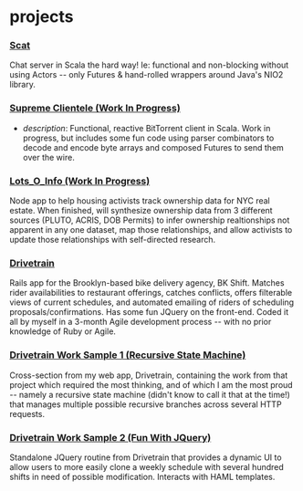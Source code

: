 # projects

### [Scat](https://github.com/aguestuser/scat)
Chat server in Scala the hard way! Ie: functional and non-blocking without using Actors -- only Futures & hand-rolled wrappers around Java's NIO2 library.

### [Supreme Clientele (Work In Progress)](https://github.com/aguestuser/supreme_clientelle)
* _description_: Functional, reactive BitTorrent client in Scala. Work in progress, but includes some fun code using parser combinators to decode and encode byte arrays and composed Futures to send them over the wire.

### [Lots_O_Info (Work In Progress)](https://github.com/the-learning-collective/lots_o_info)
Node app to help housing activists track ownership data for NYC real estate. When finished, will synthesize ownership data from 3 different sources (PLUTO, ACRIS, DOB Permits) to infer ownership realtionships not apparent in any one dataset, map those relationships, and allow activists to update those relationships with self-directed research.

### [Drivetrain](https://github.com/aguestuser/drivetrain)
Rails app for the Brooklyn-based bike delivery agency, BK Shift. Matches rider availabilities to restaurant offerings, catches conflicts, offers filterable views of current schedules, and automated emailing of riders of scheduling proposals/confirmations. Has some fun JQuery on the front-end. Coded it all by myself in a 3-month Agile development process -- with no prior knowledge of Ruby or Agile.

### [Drivetrain Work Sample 1 (Recursive State Machine)](https://github.com/aguestuser/drivetrain_work_sample)
Cross-section from my web app, Drivetrain, containing the work from that project which required the most thinking, and of which I am the most proud -- namely a recursive state machine (didn't know to call it that at the time!) that manages multiple possible recursive branches across several HTTP requests.

### [Drivetrain Work Sample 2 (Fun With JQuery)](https://github.com/aguestuser/drivetrain/blob/0cf4509b2e8ea840c70f4175dfdb33daeabc6d53/app/views/shifts/_clone_week_js.html.haml)
Standalone JQuery routine from Drivetrain that provides a dynamic UI to allow users to more easily clone a weekly schedule with several hundred shifts in need of possible modification. Interacts with HAML templates.
